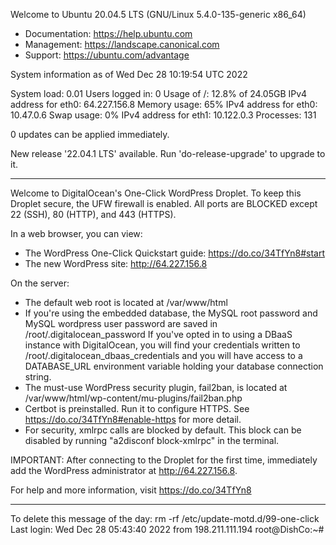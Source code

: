 Welcome to Ubuntu 20.04.5 LTS (GNU/Linux 5.4.0-135-generic x86_64)

 * Documentation:  https://help.ubuntu.com
 * Management:     https://landscape.canonical.com
 * Support:        https://ubuntu.com/advantage

  System information as of Wed Dec 28 10:19:54 UTC 2022

  System load:  0.01               Users logged in:       0
  Usage of /:   12.8% of 24.05GB   IPv4 address for eth0: 64.227.156.8
  Memory usage: 65%                IPv4 address for eth0: 10.47.0.6
  Swap usage:   0%                 IPv4 address for eth1: 10.122.0.3
  Processes:    131

0 updates can be applied immediately.

New release '22.04.1 LTS' available.
Run 'do-release-upgrade' to upgrade to it.


********************************************************************************

Welcome to DigitalOcean's One-Click WordPress Droplet.
To keep this Droplet secure, the UFW firewall is enabled.
All ports are BLOCKED except 22 (SSH), 80 (HTTP), and 443 (HTTPS).

In a web browser, you can view:
 * The WordPress One-Click Quickstart guide: https://do.co/34TfYn8#start
 * The new WordPress site: http://64.227.156.8

On the server:
 * The default web root is located at /var/www/html
 * If you're using the embedded database, the MySQL root password
   and MySQL wordpress user password are saved in /root/.digitalocean_password
   If you've opted in to using a DBaaS instance with DigitalOcean, you will
   find your credentials written to /root/.digitalocean_dbaas_credentials and
   you will have access to a DATABASE_URL environment variable holding your
   database connection string.
 * The must-use WordPress security plugin, fail2ban, is located at
   /var/www/html/wp-content/mu-plugins/fail2ban.php
 * Certbot is preinstalled. Run it to configure HTTPS. See
   https://do.co/34TfYn8#enable-https for more detail.
 * For security, xmlrpc calls are blocked by default.  This block can be
    disabled by running "a2disconf block-xmlrpc" in the terminal.

IMPORTANT:
   After connecting to the Droplet for the first time,
   immediately add the WordPress administrator at http://64.227.156.8.

For help and more information, visit https://do.co/34TfYn8

********************************************************************************
To delete this message of the day: rm -rf /etc/update-motd.d/99-one-click
Last login: Wed Dec 28 05:43:40 2022 from 198.211.111.194
root@DishCo:~#